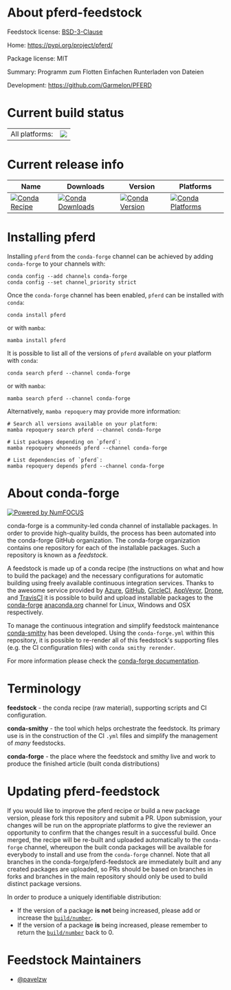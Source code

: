 About pferd-feedstock
=====================

Feedstock license: [BSD-3-Clause](https://github.com/conda-forge/pferd-feedstock/blob/main/LICENSE.txt)

Home: https://pypi.org/project/pferd/

Package license: MIT

Summary: Programm zum Flotten Einfachen Runterladen von Dateien

Development: https://github.com/Garmelon/PFERD

Current build status
====================


<table><tr><td>All platforms:</td>
    <td>
      <a href="https://dev.azure.com/conda-forge/feedstock-builds/_build/latest?definitionId=17773&branchName=main">
        <img src="https://dev.azure.com/conda-forge/feedstock-builds/_apis/build/status/pferd-feedstock?branchName=main">
      </a>
    </td>
  </tr>
</table>

Current release info
====================

| Name | Downloads | Version | Platforms |
| --- | --- | --- | --- |
| [![Conda Recipe](https://img.shields.io/badge/recipe-pferd-green.svg)](https://anaconda.org/conda-forge/pferd) | [![Conda Downloads](https://img.shields.io/conda/dn/conda-forge/pferd.svg)](https://anaconda.org/conda-forge/pferd) | [![Conda Version](https://img.shields.io/conda/vn/conda-forge/pferd.svg)](https://anaconda.org/conda-forge/pferd) | [![Conda Platforms](https://img.shields.io/conda/pn/conda-forge/pferd.svg)](https://anaconda.org/conda-forge/pferd) |

Installing pferd
================

Installing `pferd` from the `conda-forge` channel can be achieved by adding `conda-forge` to your channels with:

```
conda config --add channels conda-forge
conda config --set channel_priority strict
```

Once the `conda-forge` channel has been enabled, `pferd` can be installed with `conda`:

```
conda install pferd
```

or with `mamba`:

```
mamba install pferd
```

It is possible to list all of the versions of `pferd` available on your platform with `conda`:

```
conda search pferd --channel conda-forge
```

or with `mamba`:

```
mamba search pferd --channel conda-forge
```

Alternatively, `mamba repoquery` may provide more information:

```
# Search all versions available on your platform:
mamba repoquery search pferd --channel conda-forge

# List packages depending on `pferd`:
mamba repoquery whoneeds pferd --channel conda-forge

# List dependencies of `pferd`:
mamba repoquery depends pferd --channel conda-forge
```


About conda-forge
=================

[![Powered by
NumFOCUS](https://img.shields.io/badge/powered%20by-NumFOCUS-orange.svg?style=flat&colorA=E1523D&colorB=007D8A)](https://numfocus.org)

conda-forge is a community-led conda channel of installable packages.
In order to provide high-quality builds, the process has been automated into the
conda-forge GitHub organization. The conda-forge organization contains one repository
for each of the installable packages. Such a repository is known as a *feedstock*.

A feedstock is made up of a conda recipe (the instructions on what and how to build
the package) and the necessary configurations for automatic building using freely
available continuous integration services. Thanks to the awesome service provided by
[Azure](https://azure.microsoft.com/en-us/services/devops/), [GitHub](https://github.com/),
[CircleCI](https://circleci.com/), [AppVeyor](https://www.appveyor.com/),
[Drone](https://cloud.drone.io/welcome), and [TravisCI](https://travis-ci.com/)
it is possible to build and upload installable packages to the
[conda-forge](https://anaconda.org/conda-forge) [anaconda.org](https://anaconda.org/)
channel for Linux, Windows and OSX respectively.

To manage the continuous integration and simplify feedstock maintenance
[conda-smithy](https://github.com/conda-forge/conda-smithy) has been developed.
Using the ``conda-forge.yml`` within this repository, it is possible to re-render all of
this feedstock's supporting files (e.g. the CI configuration files) with ``conda smithy rerender``.

For more information please check the [conda-forge documentation](https://conda-forge.org/docs/).

Terminology
===========

**feedstock** - the conda recipe (raw material), supporting scripts and CI configuration.

**conda-smithy** - the tool which helps orchestrate the feedstock.
                   Its primary use is in the construction of the CI ``.yml`` files
                   and simplify the management of *many* feedstocks.

**conda-forge** - the place where the feedstock and smithy live and work to
                  produce the finished article (built conda distributions)


Updating pferd-feedstock
========================

If you would like to improve the pferd recipe or build a new
package version, please fork this repository and submit a PR. Upon submission,
your changes will be run on the appropriate platforms to give the reviewer an
opportunity to confirm that the changes result in a successful build. Once
merged, the recipe will be re-built and uploaded automatically to the
`conda-forge` channel, whereupon the built conda packages will be available for
everybody to install and use from the `conda-forge` channel.
Note that all branches in the conda-forge/pferd-feedstock are
immediately built and any created packages are uploaded, so PRs should be based
on branches in forks and branches in the main repository should only be used to
build distinct package versions.

In order to produce a uniquely identifiable distribution:
 * If the version of a package **is not** being increased, please add or increase
   the [``build/number``](https://docs.conda.io/projects/conda-build/en/latest/resources/define-metadata.html#build-number-and-string).
 * If the version of a package **is** being increased, please remember to return
   the [``build/number``](https://docs.conda.io/projects/conda-build/en/latest/resources/define-metadata.html#build-number-and-string)
   back to 0.

Feedstock Maintainers
=====================

* [@pavelzw](https://github.com/pavelzw/)


